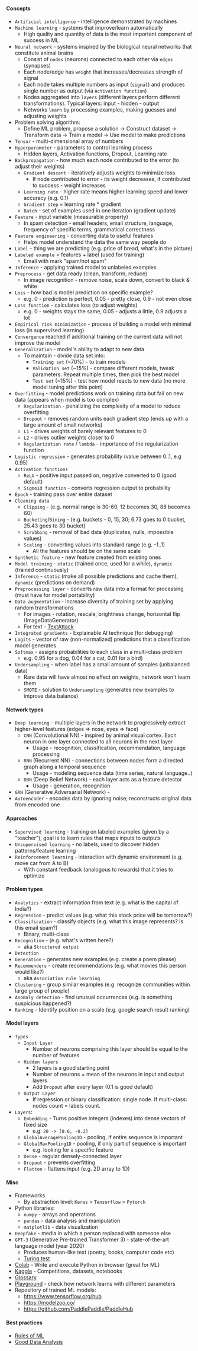 #### Concepts
* `Artificial intelligence` -  intelligence demonstrated by machines
* `Machine learning` - systems that improve/learn automatically
    * High quality and quantity of data is the most important component of success in ML
* `Neural network` - systems inspired by the biological neural networks that constitute animal brains
    * Consist of `nodes` (neurons) connected to each other via `edges` (synapses) 
    * Each node/edge has `weight` that increases/decreases strength of signal
    * Each node takes multiple numbers as input (`signal`) and produces single number as output (via `Activation function`)
    * Nodes aggregated into `layers` (different layers perform different transformations). Typical layers: input - hidden - output
    * Networks `learn` by processing examples, making guesses and adjusting weights
* Problem solving algorithm:
    * Define ML problem, propose a solution -> Construct dataset -> Transform data -> Train a model -> Use model to make predictions
* `Tensor` - multi-dimensional array of numbers
* `Hyperparameter` - parameters to control learning process 
    * Hidden layers, Activation functions, Dropout, Learning rate
* `Backpropagation` - how much each node contributed to the error (to adjust their weights)
    * `Gradient descent` - iteratively adjusts weights to minimize loss 
        * If node contributed to error - its weight decreases, if contributed to success - weight increases
    * `Learning rate` - higher rate means higher learning speed and lower accuracy (e.g. 0.1)
    * `Gradient step` = learning rate * gradient
    * `Batch` - set of examples used in one iteration (gradient update)
* `Feature` - input variable (measurable property)
    * In spam detection - email headers, email structure, language, frequency of specific terms, grammatical correctness
* `Feature engineering` - converting data to useful features
    * Helps model understand the data the same way people do
* `Label` - thing we are predicting (e.g. price of bread, what's in the picture)
* `Labeled example` = features + label (used for training)
    * Email with mark "spam/not spam"
* `Inference` - applying trained model to unlabeled examples  
* `Preprocess` - get data ready (clean, transform, reduce)
    * In image recognition - remove noise, scale down, convert to black & white
* `Loss` - how bad is model prediction on specific example?
    * e.g. 0 - prediction is perfect, 0.05 - pretty close, 0.9 - not even close
* `Loss function` - calculates loss (to adjust weights)
    * e.g. 0 - weights stays the same, 0.05 - adjusts a little, 0.9 adjusts a lot
* `Empirical risk minimization` - process of building a model with minimal loss (in supervised learning)
* `Convergence` reached if additional training on the current data will not improve the model
* `Generalization` - model's ability to adapt to new data
    * To maintain - divide data set into:
        * `Training set` (~70%) - to train models
        * `Validation set` (~15%) - compare different models, tweak parameters. Repeat multiple times, then pick the best model
        * `Test set` (~15%) - test how model reacts to new data (no more model tuning after this point)
* `Overfitting` - model predictions work on training data but fail on new data (appears when model is too complex)
    * `Regularization` - penalizing the complexity of a model to reduce overfitting
    * `Dropout` - removes random units each gradient step (ends up with a large amount of small networks)
    * `L1` - drives weights of barely relevant features to 0
    * `L2` - drives outlier weights closer to 0
    * `Regularization rate` / `lambda` - importance of the regularization function
* `Logistic regression` - generates probability (value between 0..1, e.g 0.95)
* `Activation functions`
    * `ReLU` - positive input passed on, negative converted to 0 (good default)
    * `Sigmoid function` - converts regression output to probability
* `Epoch` - training pass over entire dataset
* `Cleaning data`
    * `Clipping` - (e.g. normal range is 30-60, 12 becomes 30, 88 becomes 60)
    * `Bucketing`/`Bining` - (e.g. buckets - 0, 15, 30; 6.73 goes to 0 bucket, 25.43 goes to 30 bucket)
    * `Scrubbing` - removal of bad data (duplicates, nulls, impossible values)
    * `Scaling` - converting values into standard range (e.g. -1..1)
        * All the features should be on the same scale
* `Synthetic feature` - new feature created from existing ones
* `Model training` - `static` (trained once, used for a while), `dynamic` (trained continuously)
* `Inference` - `static` (make all possible predictions and cache them), `dynamic` (predictions on demand)
* `Preprocessing layer` - converts raw data into a format for processing (must have for model portability)
* `Data augmentation` - increase diversity of training set by applying random transformations
    * For images - rotation, rescale, brightness change, horizontal flip (ImageDataGenerator)
    * For text - [TextAttack](https://github.com/QData/TextAttack)
* `Integrated gradients` - Explainable AI technique (for debugging)
* `Logits` - vector of raw (non-normalized) predictions that a classification model generates
* `Softmax` - assigns probabilities to each class in a multi-class problem 
    * e.g. 0.95 for a dog, 0.04 for a cat, 0.01 for a bird)
* `Undersampling` - when label has a small amount of samples (unbalanced data)
    * Rare data will have almost no effect on weights, network won't learn them
    * `SMOTE` - solution to `Undersampling` (generates new examples to improve data balance)

#### Network types
* `Deep learning` - multiple layers in the network to progressively extract higher-level features (edges => nose, eyes => face)
    * `CNN` (Convolutional NN) - inspired by animal visual cortex. Each neuron in one layer connected to all neurons in the next layer
        * Usage - recognition, classification, recommendation, language processing
    * `RNN` (Recurrent  NN) - connections between nodes form a directed graph along a temporal sequence
        * Usage - modeling sequence data (time series, natural language..)
    * `DBN` (Deep Belief Network) - each layer acts as a feature detector
        * Usage - generation, recognition
* `GAN` (Generative Adversarial Network) - 
* `Autoencoder` - encodes data by ignoring noise; reconstructs original data from encoded one

#### Approaches
* `Supervised learning` - training on labeled examples (given by a "teacher"), goal is to learn rules that maps inputs to outputs
* `Unsupervised learning` - no labels, used to discover hidden patterns/feature learning
* `Reinforcement learning` - interaction with dynamic environment (e.g. move car from A to B)
    * With constant feedback (analogous to rewards) that it tries to optimize

#### Problem types
* `Analytics` - extract information from text (e.g. what is the capital of India?)
* `Regression` - predict values (e.g. what this stock price will be tomorrow?)
* `Classification` - classify objects (e.g. what this image represents? Is this email spam?)
    * Binary, multi-class
* `Recognition` - (e.g. what's written here?)
    * aka `Structured output`
* `Detection`
* `Generation` - generates new examples (e.g. create a poem please)
* `Recommenders` - create recommendations (e.g. what movies this person would like?)
    * aka `Association rule learning`
* `Clustering` - group similar examples (e.g. recognize communities within large group of people)
* `Anomaly detection` - find unusual occurrences (e.g. is something suspicious happened?)
* `Ranking` - Identify position on a scale (e.g. google search result ranking)

#### Model layers
* `Types`
    * `Input Layer` 
        * Number of neurons comprising this layer should be equal to the number of features 
    * `Hidden layers`
        * 2 layers is a good starting point
        * Number of neurons = mean of the neurons in input and output layers
        * Add `Dropout` after every layer (0.1 is good default)
    * `Output Layer` 
        * If regression or binary classification: single node. If multi-class: nodes count = labels count.
* `Layers`:
    * `Embedding` - Turns positive integers (indexes) into dense vectors of fixed size
        * e.g. `20 -> [0.6, -0.2]`
    * `GlobalAveragePooling1D` - pooling, if entire sequence is important
    * `GlobalMaxPooling1D` - pooling, if only part of sequence is important 
        * e.g. looking for a specific feature
    * `Dense` - regular densely-connected layer
    * `Dropout` - prevents overfitting 
    * `Flatten` - flattens input (e.g. 2D array to 1D)

#### Misc
* Frameworks
    * By abstraction level: `Keras` > `Tensorflow` > `Pytorch`
* Python libraries:
    * `numpy` - arrays and operations
    * `pandas` - data analysis and manipulation
    * `matplotlib` - data visualization
* `Deepfake` - media in which a person replaced with someone else
* `GPT-3` (Generative Pre-trained Transformer 3) - state-of-the-art language model (year 2020)
    * Produces human-like text (poetry, books, computer code etc)
    * [Turing test](https://lacker.io/ai/2020/07/06/giving-gpt-3-a-turing-test.html)
* [Colab](https://colab.research.google.com/) - Write and execute Python in browser (great for ML)
* [Kaggle](https://www.kaggle.com/) - Competitions, datasets, notebooks
* [Glossary](https://developers.google.com/machine-learning/glossary)
* [Playground](http://playground.tensorflow.org/) - check how network learns with different parameters
* Repository of trained ML models:
    * https://www.tensorflow.org/hub
    * https://modelzoo.co/
    * https://github.com/PaddlePaddle/PaddleHub
    

#### Best practices
* [Rules of ML](https://developers.google.com/machine-learning/guides/rules-of-ml)
* [Good Data Analysis](https://developers.google.com/machine-learning/guides/good-data-analysis)
